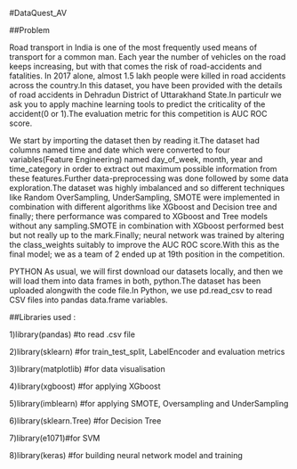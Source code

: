 #DataQuest_AV

##Problem

Road transport in India is one of the most frequently used means of transport for a common man. Each year the number of vehicles on the road keeps increasing, but with that comes the risk of road-accidents and fatalities. In 2017 alone, almost 1.5 lakh people were killed in road accidents across the country.In this dataset, you have been provided with the details of road accidents in Dehradun District of Uttarakhand State.In particulr we ask you to apply machine learning tools to predict the criticality of the accident(0 or 1).The evaluation metric for this competition is AUC ROC score.




We start by importing the dataset then by reading it.The dataset had columns named time and date which were converted to four variables(Feature Engineering) named day_of_week, month, year and time_category in order to extract out maximum possible information from these features.Further data-preprocessing was done followed by some data exploration.The dataset was highly imbalanced and so different techniques like Random OverSampling, UnderSampling, SMOTE were implemented in combination with different algorithms like XGboost and Decision tree and finally; there performance was compared to XGboost and Tree models without any sampling.SMOTE in combination with XGboost performed best but not really up to the mark.Finally; neural network was trained by altering the class_weights suitably to improve the AUC ROC score.With this as the final model; we as a team of 2 ended up at 19th position in the competition.


PYTHON As usual, 
we will first download our datasets locally, and then we will load them into data frames in both, python.The dataset has been uploaded alongwith the code file.In Python, we use pd.read_csv to read CSV files into pandas data.frame variables. 


##Libraries used : 

1)library(pandas) #to read .csv file

2)library(sklearn) #for train_test_split, LabelEncoder and evaluation metrics

3)library(matplotlib) #for data visualisation

4)library(xgboost) #for applying XGboost

5)library(imblearn) #for applying SMOTE, Oversampling and UnderSampling

6)library(sklearn.Tree) #for Decision Tree

7)library(e1071)#for SVM 

8)library(keras) #for building neural network model and training
